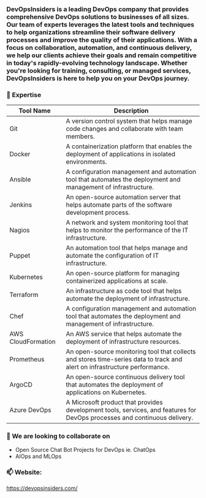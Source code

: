 
### DevOpsInsiders is a leading DevOps company that provides comprehensive DevOps solutions to businesses of all sizes. Our team of experts leverages the latest tools and techniques to help organizations streamline their software delivery processes and improve the quality of their applications. With a focus on collaboration, automation, and continuous delivery, we help our clients achieve their goals and remain competitive in today's rapidly-evolving technology landscape. Whether you're looking for training, consulting, or managed services, DevOpsInsiders is here to help you on your DevOps journey.

### 🔭 Expertise

| Tool Name | Description |
| ---------- | ----------- |
| Git | A version control system that helps manage code changes and collaborate with team members. |
| Docker | A containerization platform that enables the deployment of applications in isolated environments. |
| Ansible | A configuration management and automation tool that automates the deployment and management of infrastructure. |
| Jenkins | An open-source automation server that helps automate parts of the software development process. |
| Nagios | A network and system monitoring tool that helps to monitor the performance of the IT infrastructure. |
| Puppet | An automation tool that helps manage and automate the configuration of IT infrastructure. |
| Kubernetes | An open-source platform for managing containerized applications at scale. |
| Terraform | An infrastructure as code tool that helps automate the deployment of infrastructure. |
| Chef | A configuration management and automation tool that automates the deployment and management of infrastructure. |
| AWS CloudFormation | An AWS service that helps automate the deployment of infrastructure resources. |
| Prometheus | An open-source monitoring tool that collects and stores time-series data to track and alert on infrastructure performance. |
| ArgoCD | An open-source continuous delivery tool that automates the deployment of applications on Kubernetes. |
| Azure DevOps | A Microsoft product that provides development tools, services, and features for DevOps processes and continuous delivery. |


    
### 👯 We are looking to collaborate on 

- Open Source Chat Bot Projects for DevOps ie. ChatOps
- AIOps and MLOps
    
### 📫 Website:
https://devopsinsiders.com/

  
   

